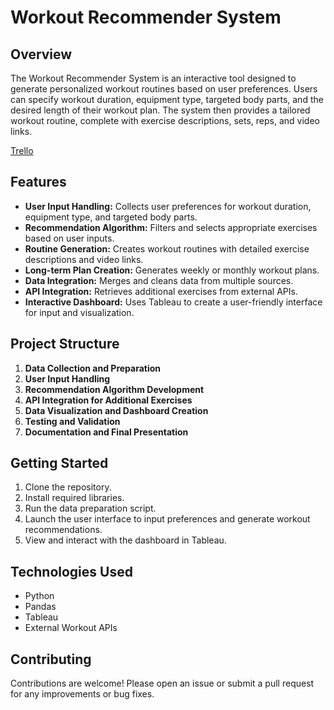 # Workout Recommender System

## Overview
The Workout Recommender System is an interactive tool designed to generate personalized workout routines based on user preferences. Users can specify workout duration, equipment type, targeted body parts, and the desired length of their workout plan. The system then provides a tailored workout routine, complete with exercise descriptions, sets, reps, and video links.

[Trello](https://trello.com/b/QE9VqWfc/workout-recommender-week-9-final-project)

## Features
- **User Input Handling:** Collects user preferences for workout duration, equipment type, and targeted body parts.
- **Recommendation Algorithm:** Filters and selects appropriate exercises based on user inputs.
- **Routine Generation:** Creates workout routines with detailed exercise descriptions and video links.
- **Long-term Plan Creation:** Generates weekly or monthly workout plans.
- **Data Integration:** Merges and cleans data from multiple sources.
- **API Integration:** Retrieves additional exercises from external APIs.
- **Interactive Dashboard:** Uses Tableau to create a user-friendly interface for input and visualization.

## Project Structure
1. **Data Collection and Preparation**
2. **User Input Handling**
3. **Recommendation Algorithm Development**
4. **API Integration for Additional Exercises**
5. **Data Visualization and Dashboard Creation**
6. **Testing and Validation**
7. **Documentation and Final Presentation**

## Getting Started
1. Clone the repository.
2. Install required libraries.
3. Run the data preparation script.
4. Launch the user interface to input preferences and generate workout recommendations.
5. View and interact with the dashboard in Tableau.

## Technologies Used
- Python
- Pandas
- Tableau
- External Workout APIs

## Contributing
Contributions are welcome! Please open an issue or submit a pull request for any improvements or bug fixes.

